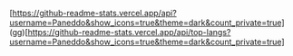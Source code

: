 [https://github-readme-stats.vercel.app/api?username=Paneddo&show_icons=true&theme=dark&count_private=true]
(gg)[https://github-readme-stats.vercel.app/api/top-langs?username=Paneddo&show_icons=true&theme=dark&count_private=true]
